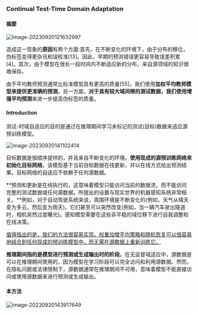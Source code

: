 ### Continual Test-Time Domain Adaptation

#### 摘要

![image-20230920121632997](C:\Users\35106\AppData\Roaming\Typora\typora-user-images\image-20230920121632997.png)

造成这一现象的**原因**有两个方面:首先，在不断变化的环境下，由于分布的移位，伪标签变得更杂讯和误校准[13]。因此，早期的预测错误更容易导致误差积累[4]。其次，由于模型在很长一段时间内不断适应新的分布，来自源领域的知识很难保存。

由于平均教师预测通常比标准模型具有更高的质量[55]，我们使用**加权平均教师模型来提供更准确的预测**。另一方面，**对于具有较大域间隙的测试数据，我们使用增强平均预测**来进一步提高伪标签的质量。

#### Introduction

测试-时域自适应的目的是通过在推理期间学习未标记的测试(目标)数据来适应源预训练模型。

![image-20230920141102414](C:\Users\35106\AppData\Roaming\Typora\typora-user-images\image-20230920141102414.png)

目标数据是按顺序提供的，并且来自不断变化的环境。**使用现成的源预训练网络来初始化目标网络**。该模型基于当前目标数据在线更新，并以在线方式给出预测结果。目标网络的自适应不依赖于任何源数据。

**预测和更新是在线执行的，这意味着模型只能访问当前的数据流，而不能访问完整的测试数据或任何源数据。所提出的设置与现实世界的机器感知系统非常相关。**例如，对于自动驾驶系统来说，周围环境是不断变化的(例如，天气从晴天变为多云，然后变为雨天)。它们甚至可以突然改变(例如，当一辆汽车驶出隧道时，相机突然过度曝光)。感知模型需要在这些非平稳的域位移下进行自我调整和在线决策。

<u>值得指出的是，我们的方法很容易实现。权重加增平均策略和随机恢复可以很容易地结合到任何现成的预训练模型中，而无需在源数据上重新训练它。</u>

**推理期间指的是模型进行预测或生成输出时的阶段**。在无监督域适应中，源数据是可以在推理期间使用的，因为模型在学习阶段可以完全访问和利用源数据。然而，在隐私问题或法律限制下，源数据通常在推理期间不可用，意味着模型不能直接访问或使用源数据来进行预测或生成输出。

#### 本方法

![image-20230920143917649](C:\Users\35106\AppData\Roaming\Typora\typora-user-images\image-20230920143917649.png)

